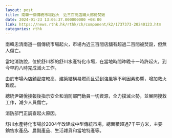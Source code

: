 ```yaml
---
layout: post
title: 南韓一個傳統市場起火　近三百間店舖大部份焚毀
date: 2024-01-23 13:05:37.000000000 +08:00
link: https://news.rthk.hk/rthk/ch/component/k2/1737373-20240123.htm
categories: rthk
---
```


南韓忠清南道一個傳統市場起火，市場內近三百間店舖有超過二百間被焚毀，但無人傷亡。

當地消防說，位於舒川郡的舒川水產特化市場，在當地時間昨晚十一時許起火，到今早約八時完成滅火工作。

由於市場內店舖密度較高、建築結構易燃而且受到強風等不利因素影響，增加救火難度。

總統尹錫悅接報後指示安全和消防部門動員一切資源，全力撲滅火勢，並展開搜救工作，減少人員傷亡。

消防部門正調查起火原因。

舒川水產特化市場於2004年改建成中型傳統市場，總面積超過7千平方米，主要銷售水產品、農副產品、生活雜貨和當地特產等。
